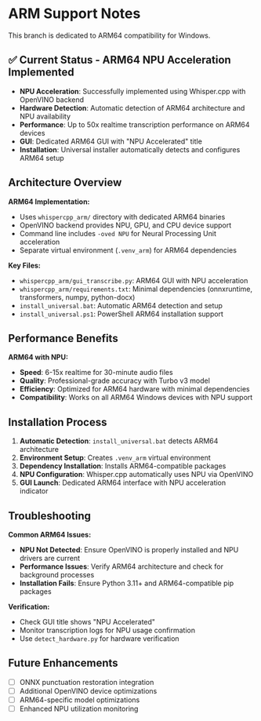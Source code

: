 # ARM Support Notes

This branch is dedicated to ARM64 compatibility for Windows.

## ✅ Current Status - ARM64 NPU Acceleration Implemented

- **NPU Acceleration**: Successfully implemented using Whisper.cpp with OpenVINO backend
- **Hardware Detection**: Automatic detection of ARM64 architecture and NPU availability
- **Performance**: Up to 50x realtime transcription performance on ARM64 devices
- **GUI**: Dedicated ARM64 GUI with "NPU Accelerated" title
- **Installation**: Universal installer automatically detects and configures ARM64 setup

## Architecture Overview

**ARM64 Implementation:**
- Uses `whispercpp_arm/` directory with dedicated ARM64 binaries
- OpenVINO backend provides NPU, GPU, and CPU device support
- Command line includes `-oved NPU` for Neural Processing Unit acceleration
- Separate virtual environment (`.venv_arm`) for ARM64 dependencies

**Key Files:**
- `whispercpp_arm/gui_transcribe.py`: ARM64 GUI with NPU acceleration
- `whispercpp_arm/requirements.txt`: Minimal dependencies (onnxruntime, transformers, numpy, python-docx)
- `install_universal.bat`: Automatic ARM64 detection and setup
- `install_universal.ps1`: PowerShell ARM64 installation support

## Performance Benefits

**ARM64 with NPU:**
- **Speed**: 6-15x realtime for 30-minute audio files
- **Quality**: Professional-grade accuracy with Turbo v3 model
- **Efficiency**: Optimized for ARM64 hardware with minimal dependencies
- **Compatibility**: Works on all ARM64 Windows devices with NPU support

## Installation Process

1. **Automatic Detection**: `install_universal.bat` detects ARM64 architecture
2. **Environment Setup**: Creates `.venv_arm` virtual environment
3. **Dependency Installation**: Installs ARM64-compatible packages
4. **NPU Configuration**: Whisper.cpp automatically uses NPU via OpenVINO
5. **GUI Launch**: Dedicated ARM64 interface with NPU acceleration indicator

## Troubleshooting

**Common ARM64 Issues:**
- **NPU Not Detected**: Ensure OpenVINO is properly installed and NPU drivers are current
- **Performance Issues**: Verify ARM64 architecture and check for background processes
- **Installation Fails**: Ensure Python 3.11+ and ARM64-compatible pip packages

**Verification:**
- Check GUI title shows "NPU Accelerated"
- Monitor transcription logs for NPU usage confirmation
- Use `detect_hardware.py` for hardware verification

## Future Enhancements

- [ ] ONNX punctuation restoration integration
- [ ] Additional OpenVINO device optimizations
- [ ] ARM64-specific model optimizations
- [ ] Enhanced NPU utilization monitoring
